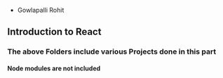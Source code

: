 * Gowlapalli Rohit

## Introduction to React
### The above Folders include various Projects done in this part
#### Node modules are not included
